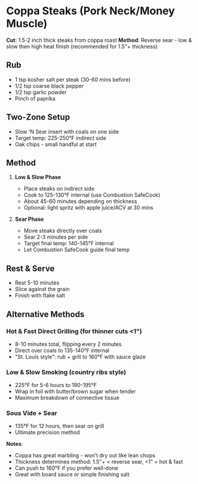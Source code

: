 # Coppa Steaks (Pork Neck/Money Muscle)

**Cut**: 1.5-2 inch thick steaks from coppa roast
**Method**: Reverse sear - low & slow then high heat finish (recommended for 1.5"+ thickness)

## Rub
* 1 tsp kosher salt per steak (30-60 mins before)
* 1/2 tsp coarse black pepper
* 1/2 tsp garlic powder
* Pinch of paprika

## Two-Zone Setup
* Slow 'N Sear insert with coals on one side
* Target temp: 225-250°F indirect side
* Oak chips - small handful at start

## Method
1. **Low & Slow Phase**
   * Place steaks on indirect side
   * Cook to 125-130°F internal (use Combustion SafeCook)
   * About 45-60 minutes depending on thickness
   * Optional: light spritz with apple juice/ACV at 30 mins

2. **Sear Phase**
   * Move steaks directly over coals
   * Sear 2-3 minutes per side
   * Target final temp: 140-145°F internal
   * Let Combustion SafeCook guide final temp

## Rest & Serve
* Rest 5-10 minutes
* Slice against the grain
* Finish with flake salt

## Alternative Methods

### Hot & Fast Direct Grilling (for thinner cuts <1")
* 8-10 minutes total, flipping every 2 minutes
* Direct over coals to 135-140°F internal
* "St. Louis style": rub + grill to 160°F with sauce glaze

### Low & Slow Smoking (country ribs style)
* 225°F for 5-6 hours to 190-195°F
* Wrap in foil with butter/brown sugar when tender
* Maximum breakdown of connective tissue

### Sous Vide + Sear
* 135°F for 12 hours, then sear on grill
* Ultimate precision method

**Notes**: 
* Coppa has great marbling - won't dry out like lean chops
* Thickness determines method: 1.5"+ = reverse sear, <1" = hot & fast
* Can push to 160°F if you prefer well-done
* Great with board sauce or simple finishing salt
